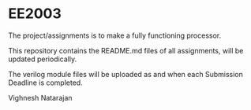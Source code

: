 # EE2003

The project/assignments is to make a fully functioning processor.

This repository contains the README.md files of all assignments, will be updated periodically.

The verilog module files will be uploaded as and when each Submission Deadline is completed.

Vighnesh Natarajan
